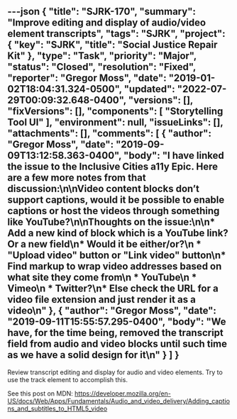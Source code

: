 ---json
{
  "title": "SJRK-170",
  "summary": "Improve editing and display of audio/video element transcripts",
  "tags": "SJRK",
  "project": {
    "key": "SJRK",
    "title": "Social Justice Repair Kit"
  },
  "type": "Task",
  "priority": "Major",
  "status": "Closed",
  "resolution": "Fixed",
  "reporter": "Gregor Moss",
  "date": "2019-01-02T18:04:31.324-0500",
  "updated": "2022-07-29T00:09:32.648-0400",
  "versions": [],
  "fixVersions": [],
  "components": [
    "Storytelling Tool UI"
  ],
  "environment": null,
  "issueLinks": [],
  "attachments": [],
  "comments": [
    {
      "author": "Gregor Moss",
      "date": "2019-09-09T13:12:58.363-0400",
      "body": "I have linked the issue to the Inclusive Cities a11y Epic. Here are a few more notes from that discussion:\n\nVideo content blocks don’t support captions, would it be possible to enable captions or host the videos through something like YouTube?\n\nThoughts on the issue:\n\n* Add a new kind of block which is a YouTube link? Or a new field\n* Would it be either/or?\n  * \"Upload video\" button or \"Link video\" button\n* Find markup to wrap video addresses based on what site they come from\n  * YouTube\n  * Vimeo\n  * Twitter?\n* Else check the URL for a video file extension and just render it as a video\n"
    },
    {
      "author": "Gregor Moss",
      "date": "2019-09-11T15:55:57.295-0400",
      "body": "We have, for the time being, removed the transcript field from audio and video blocks until such time as we have a solid design for it\n"
    }
  ]
}
---
Review transcript editing and display for audio and video elements. Try to use the track element to accomplish this.

See this post on MDN: <https://developer.mozilla.org/en-US/docs/Web/Apps/Fundamentals/Audio_and_video_delivery/Adding_captions_and_subtitles_to_HTML5_video>

        
